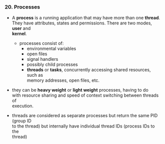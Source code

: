 ### 20. Processes

* A **process** is a running application that may have more than one **thread**.  
  They have attributes, states and permissions. There are two modes, **user** and  
  **kernel**.

  * processes consist of:
    * environmental variables
    * open files
    * signal handlers
    * possibly child processes
    * **threads** or **tasks**, concurrently accessing shared resources, such as  
      memory addresses, open files, etc.
* they can be **heavy weight** or **light weight** processes, having to do  
  with resource sharing and speed of context switching between threads of  
  execution.

* threads are considered as separate processes but return the same PID (group ID  
  to the thread) but internally have individual thread IDs (process IDs to the  
  thread)
